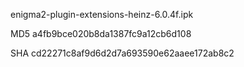 enigma2-plugin-extensions-heinz-6.0.4f.ipk

MD5 a4fb9bce020b8da1387fc9a12cb6d108

SHA cd22271c8af9d6d2d7a693590e62aaee172ab8c2
